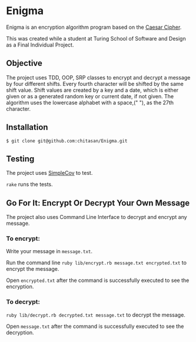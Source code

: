 # Enigma

Enigma is an encryption algorithm program based on the <a href="https://en.wikipedia.org/wiki/Caesar_cipher">Caesar Cipher</a>. 

This was created while a student at Turing School of Software and Design as a Final Individual Project. 

## Objective
The project uses TDD, OOP, SRP classes to encrypt and decrypt a message by four different shifts. Every fourth character will be shifted by the same shift value. Shift values are created by a key and a date, which is either given or as a generated random key or current date, if not given. The algorithm uses the lowercase alphabet with a space,(" "), as the 27th character.

## Installation
`$ git clone git@github.com:chitasan/Enigma.git`

## Testing
The project uses <a href="https://github.com/colszowka/simplecov"> SimpleCov</a> to test. 

`rake` runs the tests. 

## Go For It: Encrypt Or Decrypt Your Own Message 
The project also uses Command Line Interface to decrypt and encrypt any message.

### To encrypt:

Write your message in `message.txt`. 

Run the command line `ruby lib/encrypt.rb message.txt encrypted.txt` to encrypt the message.

Open `encrypted.txt` after the command is successfully executed to see the encryption.

### To decrypt:

`ruby lib/decrypt.rb decrypted.txt message.txt` to decrypt the message.

Open `message.txt` after the command is successfully executed to see the decryption.

